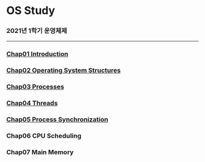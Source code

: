 # OS Study

### 2021년 1학기 운영체제

---

### [Chap01 Introduction](https://github.com/hyunmin0317/OS_Study/blob/main/note/chap01_Introduction.md)

### [Chap02 Operating System Structures](https://github.com/hyunmin0317/OS_Study/blob/main/note/chap02_Operating%20System%20Structures.md)

### [Chap03 Processes](https://github.com/hyunmin0317/OS_Study/blob/main/note/chap03_Processes.md)

### [Chap04 Threads](https://github.com/hyunmin0317/OS_Study/blob/main/note/chap04_Threads.md)

### [Chap05 Process Synchronization](https://github.com/hyunmin0317/OS_Study/blob/main/note/chap05_Process-Synchronization.md)

### Chap06 CPU Scheduling

### Chap07 Main Memory